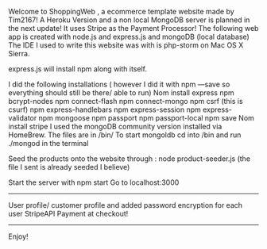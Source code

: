 Welcome to ShoppingWeb , a ecommerce template website made by Tim2167!
A Heroku Version and a non local MongoDB server is planned in the next update!
It uses Stripe as the Payment Processor!
The following web app is created with node.js and express.js and mongoDB (local database)
The IDE I used to write this website was with is php-storm on Mac OS X Sierra.

express.js will install npm along with itself.

I did the following installations ( however I did it with npm —save so everything should still be there/ able to run)
Nom install express
npm bcrypt-nodes
npm connect-flash
npm connect-mongo
npm csrf         (this is csurf)
npm express-handlebars
npm express-session
npm express-validator
npm mongoose
npm passport
npm passport-local
npm save
Nom install stripe 
I used the mongoDB community version installed via HomeBrew. The files are in /bin/
To start mongoldb cd into /bin and run ./mongod in the terminal

Seed the products onto the website through : node product-seeder.js (the file I sent is already seeded I believe)

Start the server with npm start
Go to localhost:3000 

________________________________
User profile/ customer profile and added password encryption for each user
StripeAPI Payment at checkout!
_____________________________
Enjoy!
